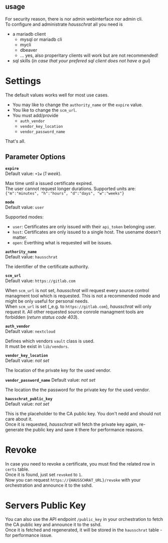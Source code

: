 ## usage

For security reason, there is nor admin webinterface nor admin cli.  
To configure and administrate _hausschrat_ all you need is

- a mariadb client
  * mysql or mariadb cli
  * mycli
  * dbeaver
  * ... yes, also properitary clients will work but are not recommended!
- sql skills (_in case that your prefered sql client does not have a gui_)

# Settings

The default values works well for most use cases.

* You may like to change the `authority_name` or the `expire` value.  
* You like to change the `scm_url`.
* You must add/provide
    * `auth_vendor`
    * `vendor_key_location`
    * `vendor_password_name`

That's all.

## Parameter Options

**`expire`**  
Default value: `+1w` (_1 week_).

Max time until a issued certificate expired.  
The user cannot request longer durations.
Supported units are: `{"m":"minutes", "h":"hours", "d":"days", "w":"weeks"}`


**`mode`**  
Default value: `user`  

Supported modes:

* `user`: Certificates are only issued with their `api_token` belonging user.
* `host`: Certificates are only issued to a single host. The usename doesn't matter.
* `open`: Everthing what is requested will be issues.


**`authority_name`**  
Default value: `hausschrat`

The identifier of the certificate authority.


**`scm_url`**  
Default value: `https://gitlab.com`  

When `scm_url` is not set, _hausschrat_ will request every source control managment tool which is requested. This is not a recommended mode and might be only useful for personal needs.    
When `scm_url` is set (_e.g. to `https://gitlab.com`), _hausschrat_ will only request it. All other requested 
source conrole managment tools are forbidden (_return status code 403_).


**`auth_vendor`**  
Default value: `nextcloud`

Defines which vendors `vault` class is used.  
It must be exist in `lib/vendors`.


**`vendor_key_location`**  
Default value: _not set_

The location of the private key for the used vendor.


**`vendor_password_name`**
Default value: _not set_

The location the the password for the private key for the used vendor.


**`hausschrat_public_key`**  
Default value: _not set_

This is the placeholder to the CA public key. You don't nedd and should not care about it.  
Once it is requested, _hausschrat_ will fetch the private key again, re-generate the public key and
save it there for performance reasons.

# Revoke

In case you need to revoke a certificate, you must find the related row in `certs` table.  
Once it is found, just set `revoked` to `1`.  
Now you can request `https://{HAUSSCHRAT_URL}/revoke` with your orchestration and announce it to the sshd.

# Servers Public Key

You can also use the API endpoint `/public_key` in your orchestration to fetch the CA public key and announce it to the sshd.  
Once it is fetched and regenerated, it will be stored in the `hausschrat` table - for performance issue.